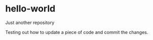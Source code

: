 # hello-world
Just another repository

Testing out how to update a piece of code and commit the changes.
